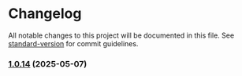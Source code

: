 # Changelog

All notable changes to this project will be documented in this file. See [standard-version](https://github.com/conventional-changelog/standard-version) for commit guidelines.

### [1.0.14](https://github.com/kalaganov/theme_extensions_gen/compare/v0.1.0...v1.0.14) (2025-05-07)
